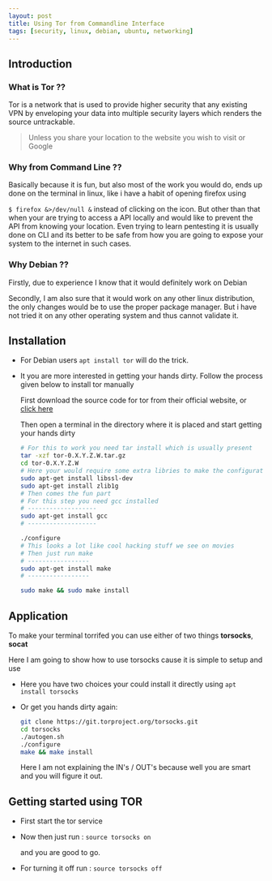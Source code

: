 ```yaml
---
layout: post
title: Using Tor from Commandline Interface
tags: [security, linux, debian, ubuntu, networking]
---
```

## Introduction

### What is Tor ??

Tor is a network that is used to provide higher security that any existing VPN by enveloping your data into multiple security layers which renders the source untrackable.

> Unless you share your location to the website you wish to visit or Google

### Why from Command Line ??

Basically because it is fun, but also most of the work you would do, ends up done on the terminal in linux, like i have a habit of opening firefox using 

`$ firefox &>/dev/null &`  instead of clicking on the icon. But other than that when your are trying to access a API locally and would like to prevent the API from knowing your location. Even trying to learn pentesting it is usually done on CLI and its better to be safe from how you are going to expose your system to the internet in such cases.

### Why Debian ??

Firstly, due to experience I know that it would definitely work on Debian

Secondly, I am also sure that it would work on any other linux distribution, the only changes would be to use the proper package manager. But i have not tried it on any other operating system and thus cannot validate it.

## Installation

- For Debian users `apt install tor` will do the trick.

- It you are more interested in getting your hands dirty. Follow the process given below to install tor manually

  First download the source code for tor from their official website, or [click here](https://2019.www.torproject.org/download/download.html.en)

  Then open a terminal in the directory where it is placed and start getting your hands dirty

  ```bash
  # For this to work you need tar install which is usually present
  tar -xzf tor-0.X.Y.Z.W.tar.gz
  cd tor-0.X.Y.Z.W
  # Here your would require some extra libries to make the configuration of the source successful, that are openssl and zlib or just run:
  sudo apt-get install libssl-dev
  sudo apt-get install zlib1g
  # Then comes the fun part
  # For this step you need gcc installed
  # -------------------
  sudo apt-get install gcc 
  # -------------------
  
  ./configure
  # This looks a lot like cool hacking stuff we see on movies
  # Then just run make 
  # -----------------
  sudo apt-get install make
  # -----------------
  
  sudo make && sudo make install
  
  ```

## Application

To make your terminal torrifed you can use either of two things **torsocks**, **socat**

Here I am going to show how to use torsocks cause it is simple to setup and use

- Here you have two choices your could install it directly using `apt install torsocks`

- Or get you hands dirty again:

  ```bash
  git clone https://git.torproject.org/torsocks.git
  cd torsocks
  ./autogen.sh
  ./configure
  make && make install
  ```

  Here I am not explaining the IN's / OUT's because well you are smart and you will figure it out.

## Getting started using TOR

- First start the tor service

- Now then just run : `source torsocks on`

  and you are good to go.

- For turning it off run : `source torsocks off`
